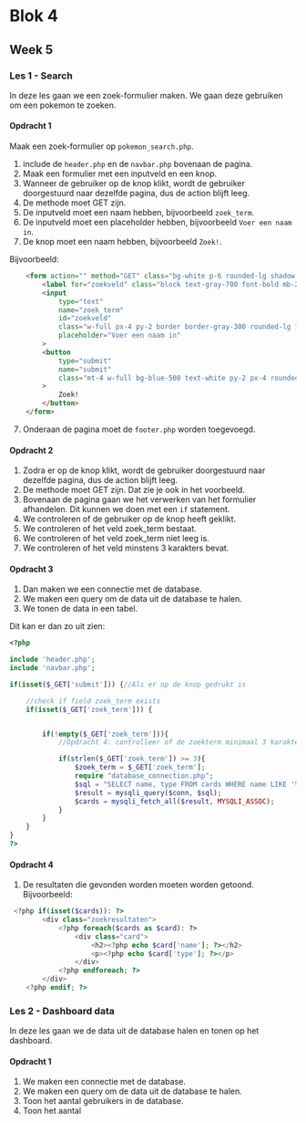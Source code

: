 # Blok 4

## Week 5

### Les 1 - Search   

In deze les gaan we een zoek-formulier maken. We gaan deze gebruiken om een pokemon te zoeken.

#### Opdracht 1

Maak een zoek-formulier op `pokemon_search.php`.

1. include de `header.php` en de `navbar.php` bovenaan de pagina.
2. Maak een formulier met een inputveld en een knop.
3. Wanneer de gebruiker op de knop klikt, wordt de gebruiker doorgestuurd naar dezelfde pagina, dus de action blijft leeg.
4. De methode moet GET zijn.
5. De inputveld moet een naam hebben, bijvoorbeeld `zoek_term`.
5. De inputveld moet een placeholder hebben, bijvoorbeeld `Voer een naam in`.
6. De knop moet een naam hebben, bijvoorbeeld `Zoek!`.

Bijvoorbeeld:
```html
    <form action="" method="GET" class="bg-white p-6 rounded-lg shadow-md w-full max-w-md">
        <label for="zoekveld" class="block text-gray-700 font-bold mb-2">Zoek op naam</label>
        <input 
            type="text" 
            name="zoek_term" 
            id="zoekveld" 
            class="w-full px-4 py-2 border border-gray-300 rounded-lg focus:outline-none focus:ring-2 focus:ring-blue-500"
            placeholder="Voer een naam in"
        >
        <button  
            type="submit" 
            name="submit"
            class="mt-4 w-full bg-blue-500 text-white py-2 px-4 rounded-lg hover:bg-blue-600 transition duration-300"
        >
            Zoek!
        </button>
    </form>
```

7. Onderaan de pagina moet de `footer.php` worden toegevoegd.

#### Opdracht 2

1. Zodra er op de knop klikt, wordt de gebruiker doorgestuurd naar dezelfde pagina, dus de action blijft leeg.
2. De methode moet GET zijn. Dat zie je ook in het voorbeeld.
3. Bovenaan de pagina gaan we het verwerken van het formulier afhandelen. Dit kunnen we doen met een `if` statement.
4. We controleren of de gebruiker op de knop heeft geklikt.
5. We controleren of het veld zoek_term bestaat.
6. We controleren of het veld zoek_term niet leeg is.
7. We controleren of het veld minstens 3 karakters bevat.


#### Opdracht 3

1. Dan maken we een connectie met de database.
2. We maken een query om de data uit de database te halen.
3. We tonen de data in een tabel.


Dit kan er dan zo uit zien:

```php
<?php

include 'header.php';
include 'navbar.php';

if(isset($_GET['submit'])) {//Als er op de knop gedrukt is

    //check if field zoek_term exists
    if(isset($_GET['zoek_term'])) {


        if(!empty($_GET['zoek_term'])){
            //Opdracht 4: controlleer of de zoekterm minimaal 3 karakters lang is

            if(strlen($_GET['zoek_term']) >= 3){
                $zoek_term = $_GET['zoek_term'];
                require "database_connection.php";
                $sql = "SELECT name, type FROM cards WHERE name LIKE '%$zoek_term%'";
                $result = mysqli_query($conn, $sql);
                $cards = mysqli_fetch_all($result, MYSQLI_ASSOC);
            }
        }
    }
}
?>

```

#### Opdracht 4

1. De resultaten die gevonden worden moeten worden getoond. Bijvoorbeeld:

```php
 <?php if(isset($cards)): ?>
        <div class="zoekresultaten">
            <?php foreach($cards as $card): ?>
                <div class="card">
                    <h2><?php echo $card['name']; ?></h2>
                    <p><?php echo $card['type']; ?></p>
                </div>
            <?php endforeach; ?>
        </div>
    <?php endif; ?>
```

### Les 2 - Dashboard data

In deze les gaan we de data uit de database halen en tonen op het dashboard.

#### Opdracht 1

1. We maken een connectie met de database.
2. We maken een query om de data uit de database te halen.
3. Toon het aantal gebruikers in de database.
4. Toon het aantal 